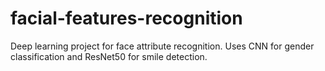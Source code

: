# facial-features-recognition
Deep learning project for face attribute recognition. Uses CNN for gender classification and ResNet50 for smile detection.
